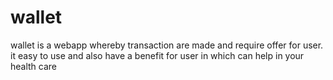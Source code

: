 # wallet
wallet is a  webapp whereby transaction are made and require offer for user.
it easy to use and also have a benefit for user in which can help in your health care
